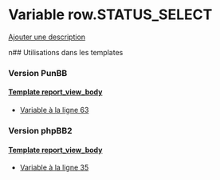 # Variable row.STATUS_SELECT
[Ajouter une description](https://fa-tvars.appspot.com/row.STATUS_SELECT)

n## Utilisations dans les templates

### Version PunBB

#### [Template report_view_body](punbb/report_view_body.md)
* [Variable à la ligne 63](../punbb/report_view_body.tpl#L63)

### Version phpBB2

#### [Template report_view_body](subsilver/report_view_body.md)
* [Variable à la ligne 35](../subsilver/report_view_body.tpl#L35)